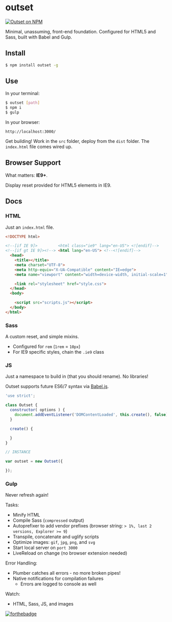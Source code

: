 # outset

[![Outset on NPM](https://img.shields.io/npm/v/outset.svg)](https://www.npmjs.com/package/outset)

Minimal, unassuming, front-end foundation. Configured for HTML5 and Sass, built with Babel and Gulp.

## Install

```bash
$ npm install outset -g
```

## Use

In your terminal:

```bash
$ outset [path]
$ npm i
$ gulp
```

In your browser:

```
http://localhost:3000/
```

Get building! Work in the `src` folder, deploy from the `dist` folder. The `index.html` file comes wired up.

## Browser Support

What matters: **IE9+**.

Display reset provided for HTML5 elements in IE9.

## Docs

### HTML

Just an `index.html` file.

```html
<!DOCTYPE html>

<!--[if IE 9]>         <html class="ie9" lang="en-US"> <![endif]-->
<!--[if gt IE 9]><!--> <html lang="en-US"> <!--<![endif]-->
  <head>
    <title></title>
    <meta charset="UTF-8">
    <meta http-equiv="X-UA-Compatible" content="IE=edge">
    <meta name="viewport" content="width=device-width, initial-scale=1">

    <link rel="stylesheet" href="style.css">
  </head>
  <body>

    <script src="scripts.js"></script>
  </body>
</html>
```

### Sass

A custom reset, and simple mixins.

* Configured for `rem` (`1rem` = `10px`)
* For IE9 specific styles, chain the `.ie9` class

### JS

Just a namespace to build in (that you should rename). No libraries!

Outset supports future ES6/7 syntax via [Babel.js](https://babeljs.io/).

```javascript
'use strict';

class Outset {
  constructor( options ) {
    document.addEventListener('DOMContentLoaded', this.create(), false);
  }

  create() {

  }
}

// INSTANCE

var outset = new Outset({

});
```

### Gulp

Never refresh again!

Tasks:

* Minify HTML
* Compile Sass (`compressed` output)
* Autoprefixer to add vendor prefixes (browser string: `> 1%, last 2 versions, Explorer >= 9`)
* Transpile, concatenate and uglify scripts
* Optimize images: `gif`, `jpg`, `png`, and `svg`
* Start local server on `port 3000`
* LiveReload on change (no browser extension needed)

Error Handling:

* Plumber catches all errors - no more broken pipes!
* Native notifications for compilation failures
  * Errors are logged to console as well

Watch:

* HTML, Sass, JS, and images

[![forthebadge](http://forthebadge.com/images/badges/built-with-love.svg)](http://forthebadge.com)
